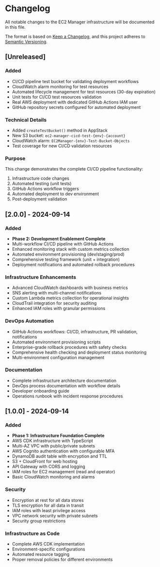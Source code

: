 # Changelog

All notable changes to the EC2 Manager infrastructure will be documented in this file.

The format is based on [Keep a Changelog](https://keepachangelog.com/en/1.0.0/),
and this project adheres to [Semantic Versioning](https://semver.org/spec/v2.0.0.html).

## [Unreleased]

### Added

- CI/CD pipeline test bucket for validating deployment workflows
- CloudWatch alarm monitoring for test resources
- Automated lifecycle management for test resources (30-day expiration)
- Unit tests for CI/CD test resources validation
- Real AWS deployment with dedicated GitHub Actions IAM user
- GitHub repository secrets configured for automated deployment

### Technical Details

- Added `createTestBucket()` method in AppStack
- New S3 bucket: `ec2-manager-cicd-test-{env}-{account}`
- CloudWatch alarm: `EC2Manager-{env}-Test-Bucket-Objects`
- Test coverage for new CI/CD validation resources

### Purpose

This change demonstrates the complete CI/CD pipeline functionality:

1. Infrastructure code changes
2. Automated testing (unit tests)
3. GitHub Actions workflow triggers
4. Automated deployment to dev environment
5. Post-deployment validation

## [2.0.0] - 2024-09-14

### Added

- **Phase 2: Development Enablement Complete**
- Multi-workflow CI/CD pipeline with GitHub Actions
- Enhanced monitoring stack with custom metrics collection
- Automated environment provisioning (dev/staging/prod)
- Comprehensive testing framework (unit + integration)
- Deployment notifications and automated rollback procedures

### Infrastructure Enhancements

- Advanced CloudWatch dashboards with business metrics
- SNS alerting with multi-channel notifications
- Custom Lambda metrics collection for operational insights
- CloudTrail integration for security auditing
- Enhanced IAM roles with granular permissions

### DevOps Automation

- GitHub Actions workflows: CI/CD, infrastructure, PR validation, notifications
- Automated environment provisioning scripts
- Enterprise-grade rollback procedures with safety checks
- Comprehensive health checking and deployment status monitoring
- Multi-environment configuration management

### Documentation

- Complete infrastructure architecture documentation
- DevOps process documentation with workflow details
- Developer onboarding guide
- Operations runbook with incident response procedures

## [1.0.0] - 2024-09-14

### Added

- **Phase 1: Infrastructure Foundation Complete**
- AWS CDK infrastructure with TypeScript
- Multi-AZ VPC with public/private subnets
- AWS Cognito authentication with configurable MFA
- DynamoDB audit table with encryption and TTL
- S3 + CloudFront for web hosting
- API Gateway with CORS and logging
- IAM roles for EC2 management (read and operator)
- Basic CloudWatch monitoring and alarms

### Security

- Encryption at rest for all data stores
- TLS encryption for all data in transit
- IAM roles with least privilege access
- VPC network security with private subnets
- Security group restrictions

### Infrastructure as Code

- Complete AWS CDK implementation
- Environment-specific configurations
- Automated resource tagging
- Proper removal policies for different environments
